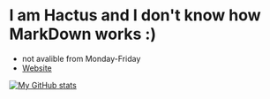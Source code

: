 # I am Hactus and I don't know how MarkDown works :)

- not avalible from Monday-Friday
- <a href="https://C4ctus72.github.io">Website</a>

[![My GitHub stats](https://github-readme-stats.vercel.app/api?username=C4ctus72&theme=synthwave)](https://github.com/anuraghazra/github-readme-stats)

<!--
- 👋 Hi, I’m @C4ctus72
- 👀 I’m interested in ...
- 🌱 I’m currently learning ...
- 💞️ I’m looking to collaborate on ...
- 📫 How to reach me ...
- 😄 Pronouns: ...
- ⚡ Fun fact: ...
-->
<!---
C4ctus72/C4ctus72 is a ✨ special ✨ repository because its `README.md` (this file) appears on your GitHub profile.
You can click the Preview link to take a look at your changes.
--->
